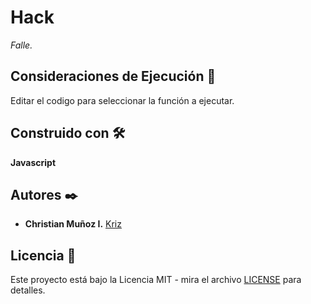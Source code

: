 # Hack

_Falle._

## Consideraciones de Ejecución 🔧

Editar el codigo para seleccionar la función a ejecutar.

## Construido con 🛠️

**Javascript**


## Autores ✒️

* **Christian Muñoz I.** [Kriz](https://github.com/Kriz300)

## Licencia 📄

Este proyecto está bajo la Licencia MIT - mira el archivo [LICENSE](LICENSE) para detalles.